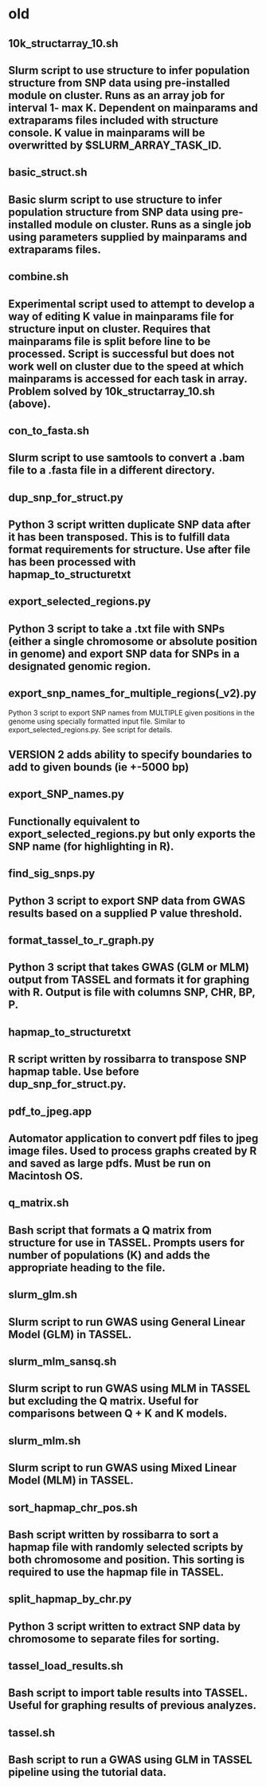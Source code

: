 # old

## 10k_structarray_10.sh

Slurm script to use structure to infer population structure from SNP data using pre-installed module on cluster.  Runs as an array job for interval 1- max K.  Dependent on mainparams and extraparams files included with structure console.  K value in mainparams will be overwritted by $SLURM_ARRAY_TASK_ID. 
---
## basic_struct.sh

Basic slurm script to use structure to infer population structure from SNP data using pre-installed module on cluster.  Runs as a single job using parameters supplied by mainparams and extraparams files.  
---
## combine.sh

Experimental script used to attempt to develop a way of editing K value in mainparams file for structure input on cluster.  Requires that mainparams file is split before line to be processed.  Script is successful but does not work well on cluster due to the speed at which mainparams is accessed for each task in array.  Problem solved by 10k_structarray_10.sh (above). 
---
## con_to_fasta.sh

Slurm script to use samtools to convert a .bam file to a .fasta file in a different directory.  
---
## dup_snp_for_struct.py

Python 3 script written duplicate SNP data after it has been transposed.  This is to fulfill data format requirements for structure.  Use after file has been processed with hapmap_to_structuretxt
---
## export_selected_regions.py

Python 3 script to take a .txt file with SNPs (either a single chromosome or absolute position in genome) and export SNP data for SNPs in a designated genomic region. 
---
## export_snp_names_for_multiple_regions(_v2).py

Python 3 script to export SNP names from MULTIPLE given positions in the genome using specially formatted input file.  Similar to export_selected_regions.py. See script for details.

VERSION 2 adds ability to specify boundaries to add to given bounds (ie +-5000 bp)
---
## export_SNP_names.py

Functionally equivalent to export_selected_regions.py but only exports the SNP name (for highlighting in R). 
---
## find_sig_snps.py

Python 3 script to export SNP data from GWAS results based on a supplied P value threshold.
---  
## format_tassel_to_r_graph.py

Python 3 script that takes GWAS (GLM or MLM) output from TASSEL and formats it for graphing with R.  Output is file with columns SNP, CHR, BP, P. 
---
## hapmap_to_structuretxt

R script written by rossibarra to transpose SNP hapmap table.  Use before dup_snp_for_struct.py.
---
## pdf_to_jpeg.app

Automator application to convert pdf files to jpeg image files.  Used to process graphs created by R and saved as large pdfs. Must be run on Macintosh OS.   
---
## q_matrix.sh 

Bash script that formats a Q matrix from structure for use in TASSEL.  Prompts users for number of populations (K) and adds the appropriate heading to the file.  
---
## slurm_glm.sh

Slurm script to run GWAS using General Linear Model (GLM) in TASSEL.  
---
## slurm_mlm_sansq.sh

Slurm script to run GWAS using MLM in TASSEL but excluding the Q matrix.  Useful for comparisons between Q + K and K models.  
---
## slurm_mlm.sh

Slurm script to run GWAS using Mixed Linear Model (MLM) in TASSEL. 
---
## sort_hapmap_chr_pos.sh

Bash script written by rossibarra to sort a hapmap file with randomly selected scripts by both chromosome and position.  This sorting is required to use the hapmap file in TASSEL.    
---
## split_hapmap_by_chr.py

Python 3 script written to extract SNP data by chromosome to separate files for sorting.  
---
## tassel_load_results.sh

Bash script to import table results into TASSEL.  Useful for graphing results of previous analyzes.   
---
## tassel.sh

Bash script to run a GWAS using GLM in TASSEL pipeline using the tutorial data.    
---